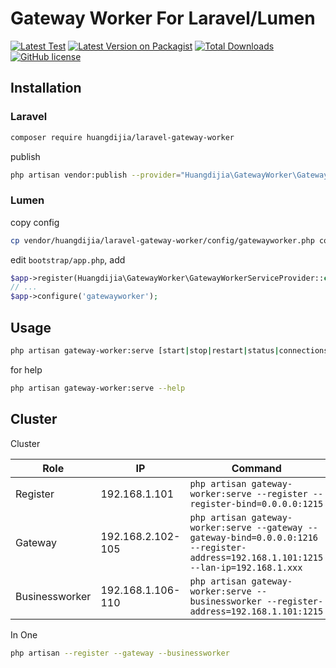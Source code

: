# Gateway Worker For Laravel/Lumen

[![Latest Test](https://github.com/huangdijia/laravel-gateway-worker/workflows/tests/badge.svg)](https://github.com/huangdijia/laravel-gateway-worker/actions)
[![Latest Version on Packagist](https://img.shields.io/packagist/v/huangdijia/laravel-gateway-worker.svg?style=flat-square)](https://packagist.org/packages/huangdijia/laravel-gateway-worker)
[![Total Downloads](https://img.shields.io/packagist/dt/huangdijia/laravel-gateway-worker.svg?style=flat-square)](https://packagist.org/packages/huangdijia/laravel-gateway-worker)
[![GitHub license](https://img.shields.io/github/license/huangdijia/laravel-gateway-worker)](https://github.com/huangdijia/laravel-gateway-worker)

## Installation

### Laravel

~~~bash
composer require huangdijia/laravel-gateway-worker
~~~

publish

~~~bash
php artisan vendor:publish --provider="Huangdijia\GatewayWorker\GatewayWorkerServiceProvider"
~~~

### Lumen

copy config

~~~bash
cp vendor/huangdijia/laravel-gateway-worker/config/gatewayworker.php config
~~~

edit `bootstrap/app.php`, add

~~~php
$app->register(Huangdijia\GatewayWorker\GatewayWorkerServiceProvider::class);
// ...
$app->configure('gatewayworker');
~~~

## Usage

~~~bash
php artisan gateway-worker:serve [start|stop|restart|status|connections|help]
~~~

for help

~~~bash
php artisan gateway-worker:serve --help
~~~

## Cluster

Cluster

|Role|IP|Command|
|--|--|--|
|Register|192.168.1.101|`php artisan gateway-worker:serve --register --register-bind=0.0.0.0:1215`|
|Gateway|192.168.2.102-105|`php artisan gateway-worker:serve --gateway --gateway-bind=0.0.0.0:1216 --register-address=192.168.1.101:1215 --lan-ip=192.168.1.xxx`|
|Businessworker|192.168.1.106-110|`php artisan gateway-worker:serve --businessworker --register-address=192.168.1.101:1215`|

In One

~~~bash
php artisan --register --gateway --businessworker
~~~
